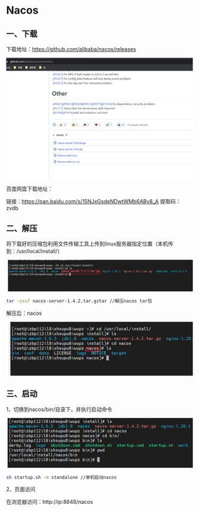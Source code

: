 # Nacos

## 一、下载

下载地址：https://github.com/alibaba/nacos/releases

![2.10-1.png](../images/nacos/2.10-1.png)

百度网盘下载地址：

链接：https://pan.baidu.com/s/15NJxGsdeNDwtWMb6ABy8_A
提取码：zvdb

## 二、解压

将下载好的压缩包利用文件传输工具上传到linux服务器指定位置（本机传到：/usr/local/install/）

![2.10-2.png](../images/nacos/2.10-2.png)

```bash
tar -zxvf nacos-server-1.4.2.tar.gztar //解压nacos tar包
```

解压后：nacos

![2.10-3.png](../images/nacos/2.10-3.png)

## 三、启动



1、切换到nacos/bin/目录下，并执行启动命令

![2.10-4.png](../images/nacos/2.10-4.png)



```bash
sh startup.sh -m standalone //单机启动nacos
```

2、页面访问

在浏览器访问：http://ip:8848/nacos


